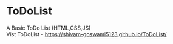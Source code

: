 # ToDoList
A Basic ToDo List (HTML,CSS,JS)
<br>
Vist ToDoList - https://shivam-goswami5123.github.io/ToDoList/

